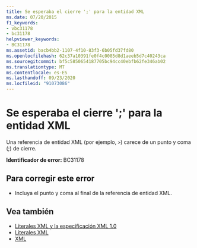 ```yaml
---
title: Se esperaba el cierre ';' para la entidad XML
ms.date: 07/20/2015
f1_keywords:
- vbc31178
- bc31178
helpviewer_keywords:
- BC31178
ms.assetid: bacb4bb2-1107-4f10-83f3-6b05fd37fd80
ms.openlocfilehash: 62c37a10391fe0f4c0085d8d1aeeb5d7c40243ca
ms.sourcegitcommit: bf5c5850654187705bc94cc40ebfb62fe346ab02
ms.translationtype: MT
ms.contentlocale: es-ES
ms.lasthandoff: 09/23/2020
ms.locfileid: "91073086"
---
```

# <a name="expected-closing--for-xml-entity"></a>Se esperaba el cierre ';' para la entidad XML

Una referencia de entidad XML (por ejemplo, `>`) carece de un punto y coma (;) de cierre.  
  
 **Identificador de error:** BC31178  
  
## <a name="to-correct-this-error"></a>Para corregir este error  
  
- Incluya el punto y coma al final de la referencia de entidad XML.  
  
## <a name="see-also"></a>Vea también

- [Literales XML y la especificación XML 1.0](../programming-guide/language-features/xml/xml-literals-and-the-xml-1-0-specification.md)
- [Literales XML](../language-reference/xml-literals/index.md)
- [XML](../programming-guide/language-features/xml/index.md)
